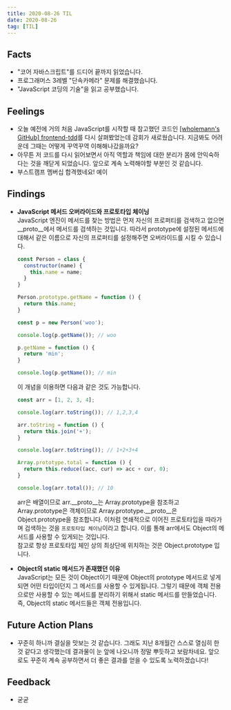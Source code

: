 ```yaml
---
title: 2020-08-26 TIL
date: 2020-08-26
tag: [TIL]
---
```


## Facts

- "코어 자바스크립트"를 드디어 끝까지 읽었습니다.
- 프로그래머스 3레벨 "단속카메라" 문제를 해결했습니다.
- "JavaScript 코딩의 기술"을 읽고 공부했습니다.

## Feelings

- 오늘 예전에 거의 처음 JavaScript를 시작할 때 참고했던 코드인 [[wholemann's GitHub] frontend-tdd](https://github.com/wholemann/frontend-tdd)를 다시 살펴봤었는데 감회가 새로웠습니다. 지금봐도 어려운데 그때는 어떻게 꾸역꾸역 이해해나갔을까요?
- 아무튼 저 코드를 다시 읽어보면서 아직 역할과 책임에 대한 분리가 몸에 안익숙하다는 것을 깨닫게 되었습니다. 앞으로 계속 노력해야할 부분인 것 같습니다.
- 부스트캠프 멤버십 합격했네요! 예이

## Findings

- **JavaScript 메서드 오버라이드와 프로토타입 체이닝**  
  JavaScript 엔진이 메서드를 찾는 방법은 먼저 자신의 프로퍼티를 검색하고 없으면 \_\_proto\_\_에서 메서드를 검색하는 것입니다. 따라서 prototype에 설정된 메서드에 대해서 같은 이름으로 자신의 프로퍼티를 설정해주면 오버라이드를 시킬 수 있습니다.

    ```javascript
    const Person = class {
      constructor(name) {
        this.name = name;
      }
    }

    Person.prototype.getName = function () {
      return this.name;
    }

    const p = new Person('woo');

    console.log(p.getName()); // woo

    p.getName = function () {
      return 'min';
    }

    console.log(p.getName()); // min
    ```

    이 개념을 이용하면 다음과 같은 것도 가능합니다.

    ```javascript
    const arr = [1, 2, 3, 4];

    console.log(arr.toString()); // 1,2,3,4

    arr.toString = function () {
      return this.join('+');
    }

    console.log(arr.toString()); // 1+2+3+4

    Array.prototype.total = function () {
      return this.reduce((acc, cur) => acc + cur, 0);
    }

    console.log(arr.total()); // 10
    ```

    arr은 배열이므로 arr.\_\_proto\_\_는 Array.prototype을 참조하고 Array.prototype은 객체이므로 Array.prototype.\_\_proto\_\_은 Object.prototype을 참조합니다. 이처럼 연쇄적으로 이어진 프로토타입을 따라가며 검색하는 것을 `프로토타입 체이닝`이라고 합니다. 이를 통해 arr에서도 Object의 메서드를 사용할 수 있게되는 것입니다.  
    참고로 항상 프로토타입 체인 상의 최상단에 위치하는 것은 Object.prototype 입니다.
- **Object의 static 메서드가 존재했던 이유**  
  JavaScript는 모든 것이 Object이기 때문에 Object의 prototype 메서드로 넣게되면 어떤 타입이던지 그 메서드를 사용할 수 있게됩니다. 그렇기 때문에 객체 전용으로만 사용할 수 있는 메서드를 분리하기 위해서 static 메서드를 만들었습니다. 즉, Object의 static 메서드들은 객체 전용입니다.

## Future Action Plans

- 꾸준히 하니까 결실을 맛보는 것 같습니다. 그래도 지난 8개월간 스스로 열심히 한 것 같다고 생각했는데 결과물이 눈 앞에 나오니까 정말 뿌듯하고 보람차네요. 앞으로도 꾸준히 계속 공부하면서 더 좋은 결과를 얻을 수 있도록 노력하겠습니다!

## Feedback

- 굳굳
